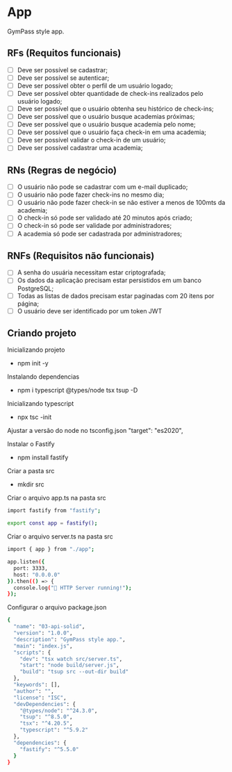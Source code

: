 # App

GymPass style app.

## RFs (Requitos funcionais)

- [ ] Deve ser possível se cadastrar;
- [ ] Deve ser possível se autenticar;
- [ ] Deve ser possível obter o perfil de um usuário logado;
- [ ] Deve ser possível obter quantidade de check-ins realizados pelo usuário logado;
- [ ] Deve ser possível que o usuário obtenha seu histórico de check-ins;
- [ ] Deve ser possível que o usuário busque academias próximas;
- [ ] Deve ser possível que o usuário busque academia pelo nome;
- [ ] Deve ser possível que o usuário faça check-in em uma academia;
- [ ] Deve ser possível validar o check-in de um usuário;
- [ ] Deve ser possível cadastrar uma academia;

## RNs (Regras de negócio)

- [ ] O usuário não pode se cadastrar com um e-mail duplicado;
- [ ] O usuário não pode fazer check-ins no mesmo dia;
- [ ] O usuário não pode fazer check-in se não estiver a menos de 100mts da academia;
- [ ] O check-in só pode ser validado até 20 minutos após criado;
- [ ] O check-in só pode ser validade por administradores;
- [ ] A academia só pode ser cadastrada por administradores;

## RNFs (Requisitos não funcionais)

- [ ] A senha do usuária necessitam estar criptografada;
- [ ] Os dados da aplicação precisam estar persistidos em um banco PostgreSQL;
- [ ] Todas as listas de dados precisam estar paginadas com 20 itens por página;
- [ ] O usuário deve ser identificado por um token JWT

## Criando projeto
Inicializando projeto
- npm init -y

Instalando dependencias
- npm i typescript @types/node tsx tsup -D

Inicializando typescript
- npx tsc -init

Ajustar a versão do node no tsconfig.json
"target": "es2020",

Instalar o Fastify
- npm install fastify

Criar a pasta src
- mkdir src

Criar o arquivo app.ts na pasta src
```bash
import fastify from "fastify";

export const app = fastify();
```

Criar o arquivo server.ts na pasta src
```bash
import { app } from "./app";

app.listen({ 
  port: 3333,
  host: "0.0.0.0"
}).then(() => {
  console.log("🚀 HTTP Server running!");
});
```

Configurar o arquivo package.json
```bash
{
  "name": "03-api-solid",
  "version": "1.0.0",
  "description": "GymPass style app.",
  "main": "index.js",
  "scripts": {
    "dev": "tsx watch src/server.ts",
    "start": "node build/server.js",
    "build": "tsup src --out-dir build"
  },
  "keywords": [],
  "author": "",
  "license": "ISC",
  "devDependencies": {
    "@types/node": "^24.3.0",
    "tsup": "^8.5.0",
    "tsx": "^4.20.5",
    "typescript": "^5.9.2"
  },
  "dependencies": {
    "fastify": "^5.5.0"
  }
}
```